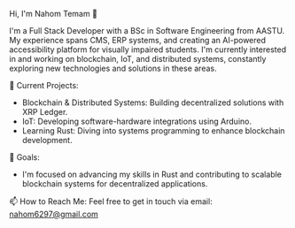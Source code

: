 Hi, I'm Nahom Temam 👋

I'm a Full Stack Developer with a BSc in Software Engineering from AASTU. My experience spans CMS, ERP systems, and creating an AI-powered accessibility platform for visually impaired students. I'm currently interested in and working on blockchain, IoT, and distributed systems, constantly exploring new technologies and solutions in these areas.


🚀 Current Projects:
- Blockchain & Distributed Systems: Building decentralized solutions with XRP Ledger.
- IoT: Developing software-hardware integrations using Arduino.
- Learning Rust: Diving into systems programming to enhance blockchain development.


🌱 Goals:
- I'm focused on advancing my skills in Rust and contributing to scalable blockchain systems for decentralized applications.


📫 How to Reach Me:
Feel free to get in touch via email: nahom6297@gmail.com
